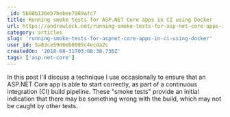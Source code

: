 ```yaml
---
_id: 5b88b136eb7bebee7989afc7
title: Running smoke tests for ASP.NET Core apps in CI using Docker
url: https://andrewlock.net/running-smoke-tests-for-asp-net-core-apps-in-ci-using-docker/
category: articles
slug: 'running-smoke-tests-for-aspnet-core-apps-in-ci-using-docker'
user_id: 5a83ce59d6eb0005c4ecda2c
createdOn: '2018-08-31T03:08:38.736Z'
tags: ['asp.net-core']
---
```


In this post I'll discuss a technique I use occasionally to ensure that an ASP.NET Core app is able to start correctly, as part of a continuous integration (CI) build pipeline. These "smoke tests" provide an initial indication that there may be something wrong with the build, which may not be caught by other tests.


